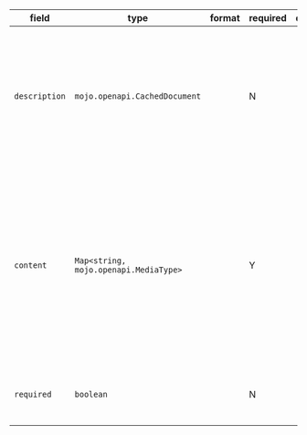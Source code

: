 | field | type | format | required | default | description |
|---|---|---|---|---|---|
| `description` | `mojo.openapi.CachedDocument` |  | N |  | A brief description of the request body.This could contain examples of use. CommonMark syntax MAY be used for rich text representation. |
| `content` | `Map<string, mojo.openapi.MediaType>` |  | Y |  | The content of the request body.The key is a media type or media type range and the value describes it.For requests that match multiple keys, only the most specific key is applicable.e.g. text/plain overrides text/* |
| `required` | `boolean` |  | N |  | Determines if the request body is required in the request. |
